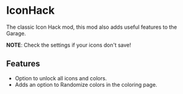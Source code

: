 # IconHack

The classic Icon Hack mod, this mod also adds useful features to the Garage.

<cr>**NOTE**</c>: Check the settings if your icons don't save!

## Features
- Option to unlock all icons and <cr>c</c><cg>o</c><cl>l</c><cj>o</c><cy>r</c><co>s</c>.
- Adds an option to <cg>Randomize colors</c> in the coloring page.